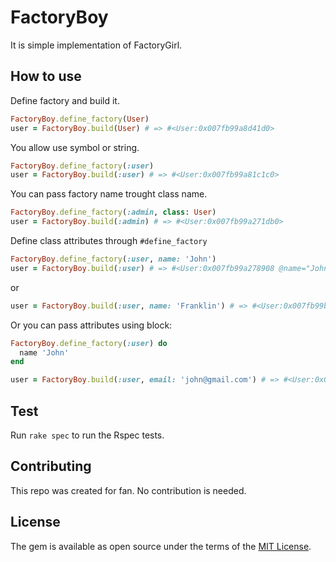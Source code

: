 # FactoryBoy

It is simple implementation of FactoryGirl.

## How to use

Define factory and build it.
```ruby
FactoryBoy.define_factory(User)
user = FactoryBoy.build(User) # => #<User:0x007fb99a8d41d0>
```

You allow use symbol or string.
```ruby
FactoryBoy.define_factory(:user)
user = FactoryBoy.build(:user) # => #<User:0x007fb99a81c1c0>
```

You can pass factory name trought class name.
```ruby
FactoryBoy.define_factory(:admin, class: User)
user = FactoryBoy.build(:admin) # => #<User:0x007fb99a271db0>
```

Define class attributes through `#define_factory`
```ruby
FactoryBoy.define_factory(:user, name: 'John')
user = FactoryBoy.build(:user) # => #<User:0x007fb99a278908 @name="John">
```
or
```ruby
user = FactoryBoy.build(:user, name: 'Franklin') # => #<User:0x007fb99b8495c0 @name="Franklin">
```

Or you can pass attributes using block:
```ruby
FactoryBoy.define_factory(:user) do
  name 'John'
end

user = FactoryBoy.build(:user, email: 'john@gmail.com') # => #<User:0x007fb99b860a68 @name="John", @email="john@gmail.com">
```

## Test

Run `rake spec` to run the Rspec tests.

## Contributing

This repo was created for fan. No contribution is needed.


## License

The gem is available as open source under the terms of the [MIT License](http://opensource.org/licenses/MIT).

